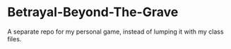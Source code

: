 # Betrayal-Beyond-The-Grave
A separate repo for my personal game, instead of lumping it with my class files.
